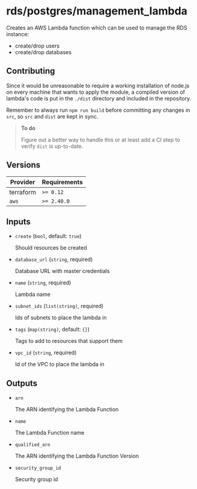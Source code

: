 # rds/postgres/management_lambda

Creates an AWS Lambda function which can be used to manage the RDS instance:

- create/drop users
- create/drop databases

## Contributing

Since it would be unreasonable to require a working installation of node.js on every machine that wants to apply the module, a compiled version of lambda's code is put in the `./dist` directory and included in the repository.

Remember to always run `npm run build` before committing any changes in `src`, so `src` and `dist` are kept in sync.

> **To do**
>
> Figure out a better way to handle this or at least add a CI step to verify `dist` is up-to-date.

<!-- bin/docs -->

## Versions

| Provider | Requirements |
|-|-|
| terraform | `>= 0.12` |
| `aws` | `>= 2.40.0` |

## Inputs

* `create` (`bool`, default: `true`)

    Should resources be created

* `database_url` (`string`, required)

    Database URL with master credentials

* `name` (`string`, required)

    Lambda name

* `subnet_ids` (`list(string)`, required)

    Ids of subnets to place the lambda in

* `tags` (`map(string)`, default: `{}`)

    Tags to add to resources that support them

* `vpc_id` (`string`, required)

    Id of the VPC to place the lambda in



## Outputs

* `arn`

    The ARN identifying the Lambda Function

* `name`

    The Lambda Function name

* `qualified_arn`

    The ARN identifying the Lambda Function Version

* `security_group_id`

    Security group id
